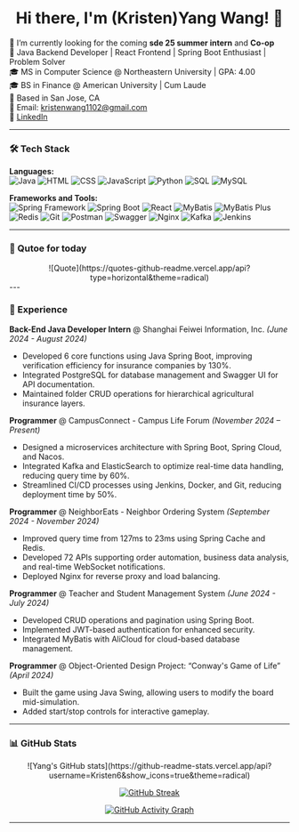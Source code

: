 <h1 align="center">Hi there, I'm (Kristen)Yang Wang! 👋</h1>

🌱 I’m currently looking for the coming **sde 25 summer intern** and **Co-op**  
🚀 Java Backend Developer | React Frontend | Spring Boot Enthusiast | Problem Solver  
🎓 MS in Computer Science @ Northeastern University | GPA: 4.00  
🎓 BS in Finance @ American University | Cum Laude  
📍 Based in San Jose, CA  
📧 Email: kristenwang1102@gmail.com  
🔗 [LinkedIn](https://www.linkedin.com/in/yangwang78ab91189/)

---

### 🛠 Tech Stack

**Languages:**  
![Java](https://img.shields.io/badge/Java-ED8B00?style=for-the-badge&logo=java&logoColor=white)
![HTML](https://img.shields.io/badge/HTML5-E34F26?style=for-the-badge&logo=html5&logoColor=white)
![CSS](https://img.shields.io/badge/CSS3-1572B6?style=for-the-badge&logo=css3&logoColor=white)
![JavaScript](https://img.shields.io/badge/JavaScript-F7DF1E?style=for-the-badge&logo=javascript&logoColor=black)
![Python](https://img.shields.io/badge/Python-3776AB?style=for-the-badge&logo=python&logoColor=white)
![SQL](https://img.shields.io/badge/SQL-4479A1?style=for-the-badge&logo=mysql&logoColor=white)
![MySQL](https://img.shields.io/badge/MySQL-005C84?style=for-the-badge&logo=mysql&logoColor=white)

**Frameworks and Tools:**  
![Spring Framework](https://img.shields.io/badge/Spring%20framework-6DB33F?style=for-the-badge&logo=spring&logoColor=white)
![Spring Boot](https://img.shields.io/badge/Spring%20Boot-6DB33F?style=for-the-badge&logo=spring-boot&logoColor=white)
![React](https://shields.io/badge/react-black?logo=react&style=for-the-badge)
![MyBatis](https://img.shields.io/badge/MyBatis-4479A1?style=for-the-badge&logo=java&logoColor=white)
![MyBatis Plus](https://img.shields.io/badge/MyBatis_Plus-4479A1?style=for-the-badge&logo=java&logoColor=white)
![Redis](https://img.shields.io/badge/Redis-DC382D?style=for-the-badge&logo=redis&logoColor=white)
![Git](https://img.shields.io/badge/Git-F05032?style=for-the-badge&logo=git&logoColor=white)
![Postman](https://img.shields.io/badge/Postman-FF6C37?style=for-the-badge&logo=postman&logoColor=white)
![Swagger](https://img.shields.io/badge/Swagger-85EA2D?style=for-the-badge&logo=swagger&logoColor=white)
![Nginx](https://img.shields.io/badge/Nginx-009639?style=for-the-badge&logo=nginx&logoColor=white)
![Kafka](https://img.shields.io/badge/Kafka-231F20?style=for-the-badge&logo=apache-kafka&logoColor=white)
![Jenkins](https://img.shields.io/badge/Jenkins-D24939?style=for-the-badge&logo=jenkins&logoColor=white)

---

### 🎯 Qutoe for today
<div align="center">
![Quote](https://quotes-github-readme.vercel.app/api?type=horizontal&theme=radical)
</div>
---

### 💼 Experience

**Back-End Java Developer Intern** @ Shanghai Feiwei Information, Inc. *(June 2024 - August 2024)*  

- Developed 6 core functions using Java Spring Boot, improving verification efficiency for insurance companies by 130%.
- Integrated PostgreSQL for database management and Swagger UI for API documentation.
- Maintained folder CRUD operations for hierarchical agricultural insurance layers.

**Programmer** @ CampusConnect - Campus Life Forum *(November 2024 – Present)*  

- Designed a microservices architecture with Spring Boot, Spring Cloud, and Nacos.
- Integrated Kafka and ElasticSearch to optimize real-time data handling, reducing query time by 60%.
- Streamlined CI/CD processes using Jenkins, Docker, and Git, reducing deployment time by 50%.

**Programmer** @ NeighborEats - Neighbor Ordering System *(September 2024 - November 2024)*  

- Improved query time from 127ms to 23ms using Spring Cache and Redis.
- Developed 72 APIs supporting order automation, business data analysis, and real-time WebSocket notifications.
- Deployed Nginx for reverse proxy and load balancing.

**Programmer** @ Teacher and Student Management System *(June 2024 - July 2024)*  

- Developed CRUD operations and pagination using Spring Boot.
- Implemented JWT-based authentication for enhanced security.
- Integrated MyBatis with AliCloud for cloud-based database management.

**Programmer** @ Object-Oriented Design Project: “Conway's Game of Life” *(April 2024)*  

- Built the game using Java Swing, allowing users to modify the board mid-simulation.
- Added start/stop controls for interactive gameplay.

---

### 📊 GitHub Stats

<div align="center">
  ![Yang's GitHub stats](https://github-readme-stats.vercel.app/api?username=Kristen6&show_icons=true&theme=radical)
  
  [![GitHub Streak](https://streak-stats.demolab.com?user=Kristen6&theme=radical)](https://git.io/streak-stats)

  [![GitHub Activity Graph](https://github-readme-activity-graph.vercel.app/graph?username=Kristen6&theme=react-dark)](https://github.com/ashutosh00710/github-readme-activity-graph)
</div>

---
